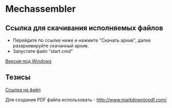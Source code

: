 # Mechassembler

## Ссылка для скачивания исполняемых файлов
* Перейдите по ссылке ниже и нажмите "Скачать архив", далее разархивируйте скачанный архив.
* Запустите файл "start.cmd"

[Версия под Windows](https://yadi.sk/d/r4h2bsdIdybcr)


## Тезисы
[Ссылка на файл](doc/Abstracts.md)

Для создания PDF файла использовать - http://www.markdowntopdf.com/
